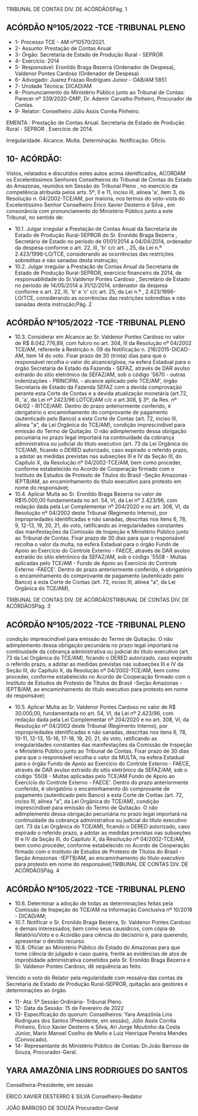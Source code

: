 TRIBUNAL DE CONTAS DIV. DE ACÓRDÃOSPág. 1

## ACÓRDÃO Nº105/2022 -TCE -TRIBUNAL PLENO

- 1- Processo TCE - AM nº10570/2021.
- 2- Assunto: Prestação de Contas Anual
- 3- Órgão: Secretaria de Estado de Produção Rural - SEPROR
- 4- Exercício: 2014
- 5- Responsável: Eronildo  Braga  Bezerra  (Ordenador  de  Despesa),  Valdenor  Pontes Cardoso (Ordenador de Despesa)
- 6- Advogado: Juarez Frazao Rodrigues Junior - OAB/AM 5851
- 7- Unidade Técnica: DICAD/AM
- 8- Pronunciamento  do  Ministério  Público  junto  ao  Tribunal  de  Contas: Parecer  nº 339/2020-DMP, Dr. Ademir Carvalho Pinheiro, Procurador de Contas.
- 9- Relator: Conselheiro Júlio Assis Corrêa Pinheiro.

EMENTA : Prestação de Contas Anual. Secretaria de Estado de Produção Rural - SEPROR . Exercício de 2014.

Irregularidade. Alcance. Multa. Determinação. Notificação. Ofício.

## 10-  ACÓRDÃO:

Vistos, relatados e discutidos estes autos acima identificados, ACORDAM os Excelentíssimos Senhores Conselheiros do Tribunal de Contas do Estado do Amazonas, reunidos em Sessão do Tribunal Pleno , no exercício da competência atribuída pelos arts. 5º, II e 11, inciso III, alínea 'a', item 3, da Resolução n. 04/2002-TCE/AM, por maioria, nos termos do voto-vista do Excelentíssimo Senhor Conselheiro Érico Xavier Desterro e Silva , em  consonância com  pronunciamento  do  Ministério  Público  junto  a  este  Tribunal,  no sentido de:

- 10.1. Julgar  irregular a  Prestação  de  Contas  Anual  da  Secretaria  de Estado de Produção Rural-SEPROR do Sr. Eronildo Braga Bezerra , Secretário de Estado no período de 01/01/2014 a 04/04/2014, ordenador da despesa  conforme o art. 22, III, 'b' c/c art. , 25, da Lei n.º 2.423/1996-LO/TCE, considerando as ocorrências das restrições sobreditas e não sanadas desta instrução;
- 10.2. Julgar  irregular a  Prestação  de  Contas  Anual  da  Secretaria  de Estado de Produção Rural-SEPROR, exercício financeiro de 2014, de responsabilidade  do Sr.Valdenor  Pontes  Cardoso ,  Secretário  de Estado  no período de 14/05/2014 a 31/12/2014, ordenador da despesa   conforme  o  art.  22,  III,  'b'  e  'c'  c/c  art.  25,  da  Lei  n.º , 2.423/1996-LO/TCE,  considerando  as  ocorrências  das  restrições sobreditas e não sanadas desta instrução;Pág. 2

## ACÓRDÃO Nº105/2022 -TCE -TRIBUNAL PLENO

- 10.3. Considerar em Alcance ao Sr. Valdenor Pontes Cardoso no valor de R$  8.042.776,89, com  fulcro  no  art.  304,  III  da  Resolução  nº 04/2002  TCE/AM,  referente  à  Restrição  n.  09  da  Notificação  n. 216/2015-DICAD-AM, item 14 do voto. Fixar prazo de 30 (trinta) dias para que o responsável recolha o valor do alcance/glosa, na esfera Estadual para o órgão Secretaria de Estado da Fazenda - SEFAZ, através de DAR avulso extraído do sítio eletrônico da SEFAZ/AM, sob o  código  '5670  -  outras  indenizações  -  PRINCIPAL  -  alcance aplicado  pelo  TCE/AM',  órgão  Secretaria  de  Estado  da  Fazenda  SEFAZ com a devida comprovação perante esta Corte de Contas e a devida  atualização  monetária  (art.72,  III,  'a',  da  Lei  nº  2423/96  LOTCE/AM c/c o art.308, § 3º, da Res. nº 04/02 - RITCE/AM). Dentro do prazo anteriormente conferido, é obrigatório o encaminhamento do comprovante de pagamento (autenticado pelo Banco) a esta Corte de Contas (art.  72,  inciso  III,  alínea  "a",  da  Lei  Orgânica  do  TCE/AM), condição imprescindível para emissão do Termo de Quitação. O não adimplemento dessa obrigação pecuniária no prazo legal importará na continuidade da cobrança administrativa ou judicial do título executivo (art. 73 da Lei Orgânica do TCE/AM), ficando o DERED autorizado, caso expirado o referido  prazo,  a  adotar  as  medidas  previstas  nas subseções  III  e  IV  da  Seção  III,  do  Capítulo  X,  da  Resolução  nº 04/2002-TCE/AM,  bem  como  proceder,  conforme  estabelecido  no Acordo de Cooperação firmado com o Instituto de Estudos de Protesto de Títulos do Brasil -Seção Amazonas -IEPTB/AM, ao encaminhamento  do  título  executivo  para  protesto  em  nome  do responsável;
- 10.4. Aplicar Multa ao Sr. Eronildo Braga Bezerra no valor de R$15.000,00 fundamentada no art. 54, VI, da Lei nº 2.423/96, com redação dada pela Lei Complementar nº 204/2020 e no art. 308, VI, da  Resolução  nº  04/2002  deste  Tribunal  (Regimento  Interno),  por impropriedades identificadas e não sanadas, descritas nos itens 6, 78, 9, 12-13,  19,  20,  21, do  voto,  ratificando  as  irregularidades constantes das manifestações da Comissão de Inspeção e Ministério Público junto ao Tribunal de Contas. Fixar prazo de 30 dias para que o  responsável recolha  o  valor  da  multa,  na  esfera  Estadual  para  o órgão Fundo de Apoio ao Exercício do Controle Externo  -  FAECE, através de DAR avulso extraído do sítio eletrônico da SEFAZ/AM, sob o código '5508 - Multas aplicadas pelo TCE/AM - Fundo de Apoio ao Exercício do Controle Externo -FAECE'. Dentro do prazo anteriormente conferido, é obrigatório o encaminhamento do comprovante de pagamento (autenticado pelo Banco) a esta Corte de Contas (art.  72,  inciso  III,  alínea  "a",  da  Lei  Orgânica  do  TCE/AM),

TRIBUNAL DE CONTAS DIV. DE ACÓRDÃOSTRIBUNAL DE CONTAS DIV. DE ACÓRDÃOSPág. 3

## ACÓRDÃO Nº105/2022 -TCE -TRIBUNAL PLENO

condição imprescindível para emissão do Termo de Quitação. O não adimplemento dessa obrigação pecuniária no prazo legal importará na continuidade da cobrança administrativa ou judicial do título executivo (art. 73 da Lei Orgânica do TCE/AM), ficando o DERED autorizado, caso expirado o referido  prazo,  a  adotar  as  medidas  previstas  nas subseções  III  e  IV  da  Seção  III,  do  Capítulo  X,  da  Resolução  nº 04/2002-TCE/AM,  bem  como  proceder,  conforme  estabelecido  no Acordo de Cooperação firmado com o Instituto de Estudos de Protesto de Títulos do Brasil -Seção Amazonas -IEPTB/AM, ao encaminhamento  do  título  executivo  para  protesto  em  nome  do responsável;

- 10.5. Aplicar  Multa ao Sr.  Valdenor  Pontes  Cardoso no  valor  de R$ 30.000,00, fundamentada  no  art.  54,  VI,  da  Lei  nº  2.423/96,  com redação dada pela Lei Complementar nº 204/2020 e no art. 308, VI, da  Resolução  nº  04/2002  deste  Tribunal  (Regimento  Interno),  por impropriedades identificadas e não sanadas, descritas nos itens 6, 78,  10-11,  12-13,  15-16,  17-18,  19,  20,  21, do  voto,  ratificando  as irregularidades constantes das manifestações da Comissão  de Inspeção e Ministério Público junto ao Tribunal de Contas. Fixar prazo de 30 dias para  que  o  responsável recolha  o  valor  da MULTA,  na esfera Estadual para o órgão Fundo de Apoio ao Exercício do Controle Externo - FAECE, através de DAR avulso extraído do sítio eletrônico da SEFAZ/AM, sob o código '5508 - Multas aplicadas pelo TCE/AM Fundo de Apoio ao Exercício do Controle Externo - FAECE'. Dentro do prazo anteriormente conferido, é obrigatório o encaminhamento do comprovante de pagamento (autenticado pelo Banco) a esta Corte de Contas (art.  72,  inciso  III,  alínea  "a",  da  Lei  Orgânica  do  TCE/AM), condição imprescindível para emissão do Termo de Quitação. O não adimplemento dessa obrigação pecuniária no prazo legal importará na continuidade da cobrança administrativa ou judicial do título executivo (art. 73 da Lei Orgânica do TCE/AM), ficando o DERED autorizado, caso expirado o referido  prazo,  a  adotar  as  medidas  previstas  nas subseções  III  e  IV  da  Seção  III,  do  Capítulo  X,  da  Resolução  nº 04/2002-TCE/AM,  bem  como  proceder,  conforme  estabelecido  no Acordo de Cooperação firmado com o Instituto de Estudos de Protesto de Títulos do Brasil -Seção Amazonas -IEPTB/AM, ao encaminhamento  do  título  executivo  para  protesto  em  nome  do responsável;TRIBUNAL DE CONTAS DIV. DE ACÓRDÃOSPág. 4

## ACÓRDÃO Nº105/2022 -TCE -TRIBUNAL PLENO

- 10.6. Determinar a adoção  de todas as determinações feitas pela Comissão  de  Inspeção  do  TCE/AM  na  Informação  Conclusiva  nº 10/2018 - DICAD/AM;
- 10.7. Notificar o Sr. Eronildo Braga Bezerra, Sr. Valdenor Pontes Cardoso e  demais  interessados, bem  como  seus  causídicos,  com  cópia  do Relatório/Voto e o Acórdão para ciência do decisório e, para querendo, apresentar o devido recurso.
- 10.8. Oficiar ao Ministério Público do Estado do Amazonas para que tome ciência  do  julgado  e  caso  queira,  frente  as  evidências  de  atos  de improbidade administrativa cometidos pelo Sr. Eronildo Braga Bezerra e Sr. Valdenor Pontes Cardoso, dê sequência ao feito.

Vencido  o  voto  do  Relator  pela  regularidade  com  ressalva    das  contas  da Secretaria de Estado de Produção Rural-SEPROR, quitação aos gestores e determinações ao órgão.

- 11-  Ata: 5ª Sessão Ordinária- Tribunal Pleno.
- 12-  Data da Sessão: 15 de Fevereiro de 2022
- 13-  Especificação do quorum: Conselheiros: Yara Amazônia Lins Rodrigues dos Santos (Presidente, em sessão), Júlio Assis Corrêa Pinheiro, Érico Xavier Desterro e Silva, Ari Jorge Moutinho da Costa Júnior, Mario Manoel Coelho de Mello e Luiz Henrique Pereira Mendes (Convocado).
- 14-  Representante  do  Ministério  Público  de  Contas: Dr.João  Barroso  de  Souza, Procurador-Geral.

## YARA AMAZÔNIA LINS RODRIGUES DO SANTOS

Conselheira-Presidente, em sessão

ÉRICO XAVIER DESTERRO E SILVA Conselheiro-Redator

JOÃO BARROSO DE SOUZA Procurador-Geral